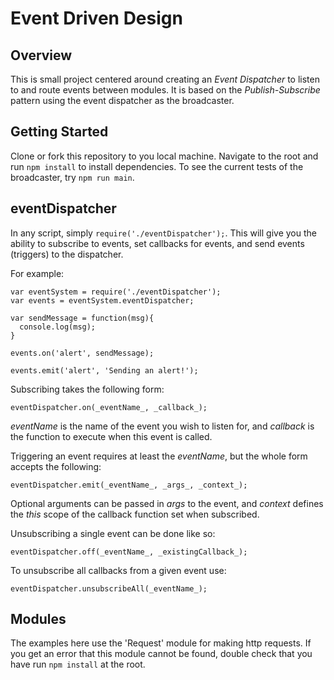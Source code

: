 # Event Driven Design

## Overview
This is small project centered around creating an *Event Dispatcher* to listen to and route events between modules. It is based on the _Publish-Subscribe_ pattern using the event dispatcher as the broadcaster.

## Getting Started
Clone or fork this repository to you local machine. Navigate to the root and run ```npm install``` to install dependencies. To see the current tests of the broadcaster, try ```npm run main```.

## eventDispatcher
In any script, simply ```require('./eventDispatcher');```. This will give you the ability to subscribe to events, set callbacks for events, and send events (triggers) to the dispatcher.

For example:
```
var eventSystem = require('./eventDispatcher');
var events = eventSystem.eventDispatcher;

var sendMessage = function(msg){
  console.log(msg);
}

events.on('alert', sendMessage);

events.emit('alert', 'Sending an alert!');
```

Subscribing takes the following form: 

```eventDispatcher.on(_eventName_, _callback_);```

_eventName_ is the name of the event you wish to listen for, and
_callback_ is the function to execute when this event is called.

Triggering an event requires at least the _eventName_, but the whole form accepts the following:

```eventDispatcher.emit(_eventName_, _args_, _context_);```

Optional arguments can be passed in _args_ to the event, and _context_ defines the _this_ scope of the callback function set when subscribed.

Unsubscribing a single event can be done like so:

```eventDispatcher.off(_eventName_, _existingCallback_);```

To unsubscribe all callbacks from a given event use:

```eventDispatcher.unsubscribeAll(_eventName_);``` 

## Modules
The examples here use the 'Request' module for making http requests. If you get an error that this module cannot be found, double check that you have run ```npm install``` at the root.